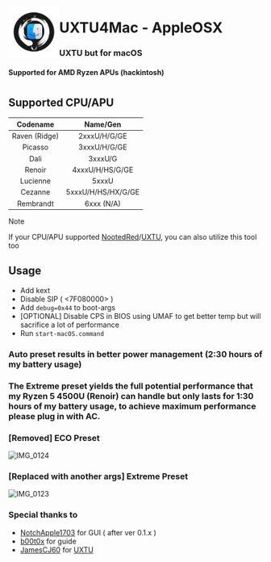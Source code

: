 <picture><img align="left" src="/Img/Logo.png" width="20%"/></picture>
<h1>UXTU4Mac - AppleOSX</h1>
<h3>UXTU but for macOS</h3></h3>
<h4>Supported for AMD Ryzen APUs (hackintosh)</h4>

#

## Supported CPU/APU

| Codename| Name/Gen |
|    :---:  |    :---:   |
| Raven (Ridge) | 2xxxU/H/G/GE |
| Picasso | 3xxxU/H/G/GE |
| Dali | 3xxxU/G |
| Renoir | 4xxxU/H/HS/G/GE |
| Lucienne | 5xxxU |
| Cezanne	| 5xxxU/H/HS/HX/G/GE |
| Rembrandt | 6xxx (N/A) |

> [!NOTE]
> If your CPU/APU supported [NootedRed](https://github.com/ChefKissInc/NootedRed)/[UXTU](https://github.com/JamesCJ60/Universal-x86-Tuning-Utility), you can also utilize this tool too

## Usage

- Add kext
- Disable SIP ( <7F080000> )
- Add `debug=0x44` to boot-args
- [OPTIONAL] Disable CPS in BIOS using UMAF to get better temp but will sacrifice a lot of performance
- Run `start-macOS.command`
  

### Auto preset results in better power management (2:30 hours of my battery usage)
### The Extreme preset yields the full potential performance that my Ryzen 5 4500U (Renoir) can handle but only lasts for 1:30 hours of my battery usage, to achieve maximum performance please plug in with AC.
### [Removed] ECO Preset
![IMG_0124](https://github.com/gorouflex/RielUXTU4Mac/assets/98001973/1d67984a-1166-4551-a1b6-04865b72c53b)

### [Replaced with another args] Extreme Preset
![IMG_0123](https://github.com/gorouflex/RielUXTU4Mac/assets/98001973/46565c9a-8abd-4b9f-ad2e-5bde5c39a4c1)

### Special thanks to
- [NotchApple1703](https://github.com/NotchApple1703) for GUI ( after ver 0.1.x )
- [b00t0x](https://github.com/b00t0x) for guide
- [JamesCJ60](https://github.com/JamesCJ60) for [UXTU](https://github.com/JamesCJ60/Universal-x86-Tuning-Utility)
